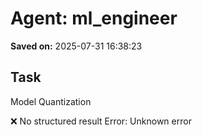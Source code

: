# Agent: ml_engineer
**Saved on:** 2025-07-31 16:38:23

## Task
Model Quantization

❌ No structured result
Error: Unknown error


